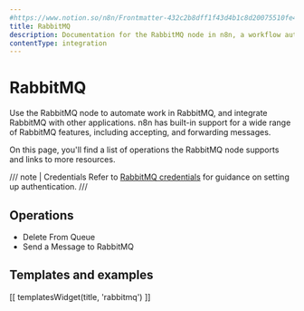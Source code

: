 ```yaml
---
#https://www.notion.so/n8n/Frontmatter-432c2b8dff1f43d4b1c8d20075510fe4
title: RabbitMQ
description: Documentation for the RabbitMQ node in n8n, a workflow automation platform. Includes details of operations and configuration, and links to examples and credentials information.
contentType: integration
---
```


# RabbitMQ

Use the RabbitMQ node to automate work in RabbitMQ, and integrate RabbitMQ with other applications. n8n has built-in support for a wide range of RabbitMQ features, including accepting, and forwarding messages. 

On this page, you'll find a list of operations the RabbitMQ node supports and links to more resources.

/// note | Credentials
Refer to [RabbitMQ credentials](/integrations/builtin/credentials/rabbitmq/) for guidance on setting up authentication. 
///

## Operations

* Delete From Queue
* Send a Message to RabbitMQ

## Templates and examples

<!-- see https://www.notion.so/n8n/Pull-in-templates-for-the-integrations-pages-37c716837b804d30a33b47475f6e3780 -->
[[ templatesWidget(title, 'rabbitmq') ]]

